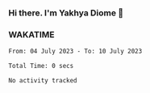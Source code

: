### Hi there. I'm Yakhya Diome 👋

### WAKATIME
<!--START_SECTION:waka-->

```txt
From: 04 July 2023 - To: 10 July 2023

Total Time: 0 secs

No activity tracked
```

<!--END_SECTION:waka-->

